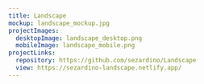 ```yaml
---
title: Landscape
mockup: landscape_mockup.jpg
projectImages:
  desktopImage: landscape_desktop.png
  mobileImage: landscape_mobile.png
projectLinks:
  repository: https://github.com/sezardino/Landscape
  view: https://sezardino-landscape.netlify.app/
---
```

